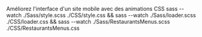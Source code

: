 Améliorez l'interface d'un site mobile avec des animations CSS
sass --watch ./Sass/style.scss ./CSS/style.css && sass --watch ./Sass/loader.scss ./CSS/loader.css && sass --watch ./Sass/RestaurantsMenus.scss ./CSS/RestaurantsMenus.css
